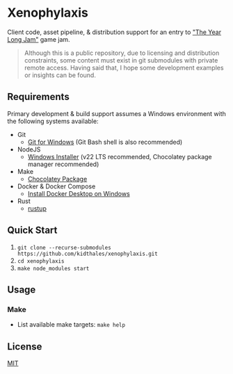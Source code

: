 # Xenophylaxis

Client code, asset pipeline, & distribution support for an entry to ["The Year Long Jam"](https://itch.io/jam/the-year-long-jam-1) game jam.

> Although this is a public repository, due to licensing and distribution constraints, some content must exist in git submodules with private remote access. Having said that, I hope some development examples or insights can be found.

## Requirements

Primary development & build support assumes a Windows environment with the following systems available:

- Git
    - [Git for Windows](https://git-scm.com/downloads/win) (Git Bash shell is also recommended)
- NodeJS
    - [Windows Installer](https://nodejs.org/en/download) (v22 LTS recommended, Chocolatey package manager recommended)
- Make
    - [Chocolatey Package](https://community.chocolatey.org/packages/make)
- Docker & Docker Compose
    - [Install Docker Desktop on Windows](https://docs.docker.com/desktop/setup/install/windows-install/)
- Rust
    - [rustup](https://rustup.rs/)

## Quick Start

1. `git clone --recurse-submodules https://github.com/kidthales/xenophylaxis.git`
2. `cd xenophylaxis`
3. `make node_modules start`

## Usage

### Make

- List available make targets: `make help`

## License

[MIT](./LICENSE)
